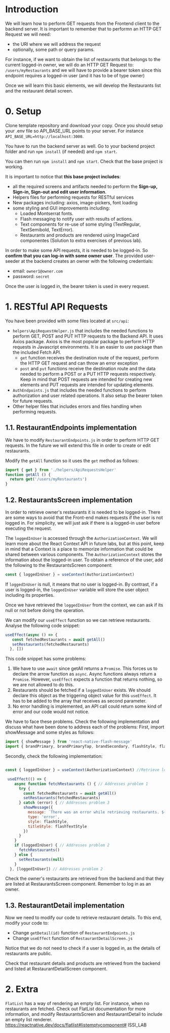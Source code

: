 # Introduction
We will learn how to perform GET requests from the Frontend client to the backend server. It is important to remember that to performn an HTTP GET Request we will need:
* the URI where we will address the request
* optionally, some path or query params.

For instance, if we want to obtain the list of restaurants that belongs to the current logged-in owner, we will do an HTTP GET Request to: `/users/myRestaurants` and we will have to provide a bearer token since this endpoint requires a logged-in user (and it has to be of type owner)

Once we will learn this basic elements, we will develop the Restaurants list and the restaurant detail screen.

# 0. Setup
Clone template repository and download your copy. Once you should setup your .env file so API_BASE_URL points to your server. For instance `API_BASE_URL=http://localhost:3000`.

You have to run the backend server as well. Go to your backend project folder and run `npm install` (if needed) and `npm start`.

You can then run `npm install` and `npm start`. Check that the base project is working.

It is important to notice that **this base project includes**:
* all the required screens and artifacts needed to perform the **Sign-up, Sign-in, Sign-out and edit user information**.
* Helpers files for performing requests for RESTful services
* New packages including: axios, image-pickers, font loading
* some styling and GUI improvements including:
  * Loaded Montserrat fonts.
  * Flash messaging to notify user with results of actions.
  * Text components for re-use of some styling (TextRegular, TextSemibold, TextError).
  * Restaurants and products are rendered using ImageCard componentes (Solution to extra exercises of previous lab).

In order to make some API requests, it is needed to be logged-in. So **confirm that you can log-in with some owner user**. The provided user-seeder at the backend creates an owner with the following credentials:
* email: `owner1@owner.com`
* password: `secret`

Once the user is logged in, the bearer token is used in every request.

# 1. RESTful API Requests
You have been provided with some files located at `src/api`:
* `helpers\ApiRequestHelper.js` that includes the needed functions to perform GET, POST and PUT HTTP requests to the Backend API. It uses Axios package. Axios is the most popular package to perform HTTP requests in Javascript environments. It is an easier to use package than the included Fetch API.
  * `get` function receives the destination route of the request, perform the HTTP GET request and can throw an error exception
  * `post` and `put` functions receive the destination route and the data needed to perform a POST or a PUT HTTP requests respectively. Keep in mind that POST requests are intended for creating new elements and PUT requests are intended for updating elements.
* `AuthEndpoints.js` that includes the needed functions to perform authorization and user related operations. It also setup the bearer token for future requests.
* Other helper files that includes errors and files handling when performing requests.

## 1.1. RestaurantEndpoints implementation
We have to modify `RestaurantEndpoints.js` in order to perform HTTP GET requests. In the future we will extend this file in order to create or edit restaurants.

Modify the `getAll` function so it uses the `get` method as follows:
```Javascript
import { get } from './helpers/ApiRequestsHelper'
function getAll () {
  return get('/users/myRestaurants')
}
```

## 1.2. RestaurantsScreen implementation
In order to retrieve owner's restaurants it is needed to be logged-in. There are some ways to avoid that the Front-end makes requests if the user is not logged in. For simplicity, we will just ask if there is a logged-in user before executing the request.

The `loggedInUser` is accessed through the `AuthorizationContext`. We will learn more about the React Context API in future labs, but at this point, keep in mind that a Context is a place to memorize information that could be shared between various components. The `AuthorizationContext` stores the information about the logged-in user. To obtain a reference of the user, add the following to the RestaurantsScreen component:
```JavaScript
const { loggedInUser } = useContext(AuthorizationContext)
```
If `loggedInUser` is null, it means that no user is logged-in. By contrast, if a user is logged-in, the `loggedInUser` variable will store the user object including its properties.

Once we have retrieved the `loggedInUser` from the context, we can ask if its null or not before doing the operation.

We can modify our `useEffect` function so we can retrieve restaurants. Analyse the following code snippet:
```Javascript
useEffect(async () => {
   const fetchedRestaurants = await getAll()
   setRestaurants(fetchedRestaurants)
  }, [])
```
This code snippet has some problems:
1) We have to use `await` since getAll returns a `Promise`. This forces us to declare the arrow function as `async`. Async functions always return a `Promise`. However, `useEffect` expects a function that returns nothing, so we are not allowed to do this.
2) Restaurants should be fetched if a `loggedInUser` exists. We should declare this object as the triggering object value for this `useEffect`. It has to be added to the array that receives as second parameter.
3) No error handling is implemented, an API call could return some kind of error and our code would not notice.

We have to face these problems. Check the following implementation and discuss what have been done to address each of the problems:
First, import showMessage and some styles as follows:
```Javascript
import { showMessage } from 'react-native-flash-message'
import { brandPrimary, brandPrimaryTap, brandSecondary, flashStyle, flashTextStyle } from '../../styles/GlobalStyles'

```
Secondly, check the following implementation:

```Javascript

const { loggedInUser } = useContext(AuthorizationContext) //Retrieve loggedInUser from Context

 useEffect(() => {
    async function fetchRestaurants () { // Addresses problem 1
      try {
        const fetchedRestaurants = await getAll()
        setRestaurants(fetchedRestaurants)
      } catch (error) { // Addresses problem 3
        showMessage({
          message: `There was an error while retrieving restaurants. ${error} `,
          type: 'error',
          style: flashStyle,
          titleStyle: flashTextStyle
        })
      }
    }
    if (loggedInUser) { // Addresses problem 2
      fetchRestaurants()
    } else {
      setRestaurants(null)
    }
  }, [loggedInUser]) // Addresses problem 2
```
Check the owner's restaurants are retrieved from the backend and that they are listed at RestaurantsScreen component. Remember to log in as an owner.

## 1.3. RestaurantDetail implementation
Now we need to modify our code to retrieve restaurant details. To this end, modify your code to:
* Change `getDetail(id)` function of `RestaurantEndpoints.js`
* Change `useEffect` function of `RestaurantDetailScreen.js`

Notice that we do not need to check if a user is logged in, as the details of restaurants are public.

Check that restaurant details and products are retrieved from the backend and listed at RestaurantDetailScreen component.

# 2. Extra
`FlatList` has a way of rendering an empty list. For instance, when no restaurants are fetched. Check out FlatList documentation for more information, and modify RestaurantsScreen and RestaurantDetail to include an empty list renderer. https://reactnative.dev/docs/flatlist#listemptycomponent#   I S S I _ L A B  
 